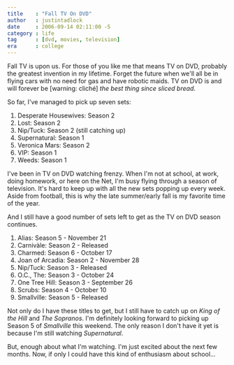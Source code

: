 ```yaml
---
title    : "Fall TV On DVD"
author   : justintadlock
date     : 2006-09-14 02:11:00 -5
category : life
tag      : [dvd, movies, television]
era      : college
---
```


Fall TV is upon us.  For those of you like me that means TV on DVD, probably the greatest invention in my lifetime.  Forget the future when we'll all be in flying cars with no need for gas and have robotic maids.  TV on DVD is and will forever be [warning: clich&eacute;] <em> the best thing since sliced bread</em>.

So far, I've managed to pick up seven sets:

<ol>
<li>Desperate Housewives: Season 2</li>
<li>Lost: Season 2</li>
<li>Nip/Tuck: Season 2 (still catching up)</li>
<li>Supernatural: Season 1</li>
<li>Veronica Mars: Season 2</li>
<li>VIP: Season 1</li>
<li>Weeds: Season 1</li>
</ol>

I've been in TV on DVD watching frenzy.  When I'm not at school, at work, doing homework, or here on the Net, I'm busy flying through a season of television.  It's hard to keep up with all the new sets popping up every week.  Aside from football, this is why the late summer/early fall is my favorite time of the year.

And I still have a good number of sets left to get as the TV on DVD season continues.

<ol>
<li>Alias: Season 5 - November 21</li>
<li>Carniv&agrave;le: Season 2 - Released</li>
<li>Charmed: Season 6 - October 17</li>
<li>Joan of Arcadia: Season 2 - November 28</li>
<li>Nip/Tuck: Season 3 - Released</li>
<li>O.C., The: Season 3 - October 24</li>
<li>One Tree Hill: Season 3 - September 26</li>
<li>Scrubs: Season 4 - October 10</li>
<li>Smallville: Season 5 - Released</li>
</ol>

Not only do I have these titles to get, but I still have to catch up on <em> King of the Hill</em> and <em> The Sopranos</em>.  I'm definitely looking forward to picking up Season 5 of <em> Smallville</em> this weekend.  The only reason I don't have it yet is because I'm still watching <em> Supernatural</em>.

But, enough about what I'm watching.  I'm just excited about the next few months.  Now, if only I could have this kind of enthusiasm about school...
